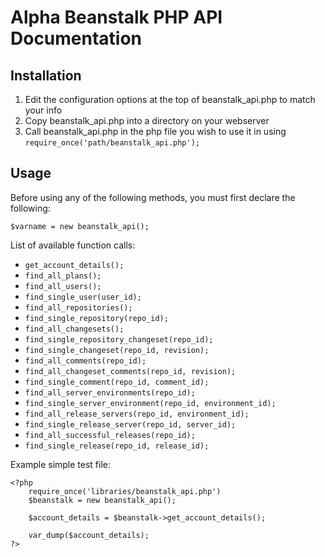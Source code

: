 # Alpha Beanstalk PHP API Documentation #

## Installation ##
1. Edit the configuration options at the top of beanstalk_api.php to match your info
2. Copy beanstalk_api.php into a directory on your webserver
3. Call beanstalk_api.php in the php file you wish to use it in using `require_once('path/beanstalk_api.php');`

## Usage ##
Before using any of the following methods, you must first declare the following:
	
`$varname = new beanstalk_api();`

List of available function calls:

* `get_account_details();`
* `find_all_plans();`
* `find_all_users();`
* `find_single_user(user_id);`
* `find_all_repositories();`
* `find_single_repository(repo_id);`
* `find_all_changesets();`
* `find_single_repository_changeset(repo_id);`
* `find_single_changeset(repo_id, revision);`
* `find_all_comments(repo_id);`
* `find_all_changeset_comments(repo_id, revision);`
* `find_single_comment(repo_id, comment_id);`
* `find_all_server_environments(repo_id);`
* `find_single_server_environment(repo_id, environment_id);`
* `find_all_release_servers(repo_id, environment_id);`
* `find_single_release_server(repo_id, server_id);`
* `find_all_successful_releases(repo_id);`
* `find_single_release(repo_id, release_id);`

Example simple test file:

	<?php
		require_once('libraries/beanstalk_api.php')
		$beanstalk = new beanstalk_api();
		
		$account_details = $beanstalk->get_account_details();
		
		var_dump($account_details);
	?>